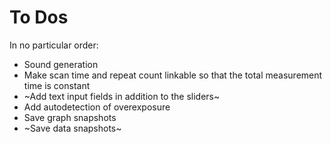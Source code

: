 # To Dos

In no particular order:
 * Sound generation
 * Make scan time and repeat count linkable so that the total measurement
   time is constant
 * ~Add text input fields in addition to the sliders~
 * Add autodetection of overexposure
 * Save graph snapshots
 * ~Save data snapshots~
